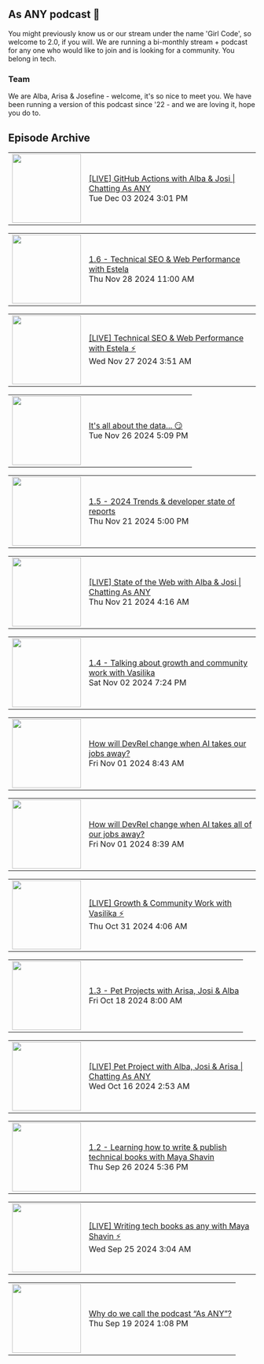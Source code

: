 ## As ANY podcast 👋

You might previously know us or our stream under the name 'Girl Code', so welcome to 2.0, if you will. We are running a bi-monthly stream + podcast for any one who would like to join and is looking for a community. You belong in tech.

### Team

We are Alba, Arisa & Josefine - welcome, it's so nice to meet you. We have been running a version of this podcast since '22 - and we are loving it, hope you do to.

## Episode Archive

<!-- BLOG-POST-LIST:START --><table><tr><td><a href="https://www.youtube.com/watch?v=AFTjw3zVKBQ"><img width="140px" src="http://img.youtube.com/vi/$videoId/maxresdefault.jpg"></a></td>
<td><a href="https://www.youtube.com/watch?v=AFTjw3zVKBQ">[LIVE] GitHub Actions with Alba &amp; Josi | Chatting As ANY</a><br/>Tue Dec 03 2024 3:01 PM</td></tr></table>
<table><tr><td><a href="https://www.youtube.com/watch?v=XNCP8HG_C04"><img width="140px" src="http://img.youtube.com/vi/$videoId/maxresdefault.jpg"></a></td>
<td><a href="https://www.youtube.com/watch?v=XNCP8HG_C04">1.6 - Technical SEO &amp; Web Performance with Estela</a><br/>Thu Nov 28 2024 11:00 AM</td></tr></table>
<table><tr><td><a href="https://www.youtube.com/watch?v=SDcDutjZrp8"><img width="140px" src="http://img.youtube.com/vi/$videoId/maxresdefault.jpg"></a></td>
<td><a href="https://www.youtube.com/watch?v=SDcDutjZrp8">[LIVE] Technical SEO &amp; Web Performance with Estela ⚡️</a><br/>Wed Nov 27 2024 3:51 AM</td></tr></table>
<table><tr><td><a href="https://www.youtube.com/watch?v=SpyKyPfuJjA"><img width="140px" src="http://img.youtube.com/vi/$videoId/maxresdefault.jpg"></a></td>
<td><a href="https://www.youtube.com/watch?v=SpyKyPfuJjA">It&#39;s all about the data... 😏</a><br/>Tue Nov 26 2024 5:09 PM</td></tr></table>
<table><tr><td><a href="https://www.youtube.com/watch?v=rzXSQ49ii-E"><img width="140px" src="http://img.youtube.com/vi/$videoId/maxresdefault.jpg"></a></td>
<td><a href="https://www.youtube.com/watch?v=rzXSQ49ii-E">1.5 - 2024 Trends &amp; developer state of reports</a><br/>Thu Nov 21 2024 5:00 PM</td></tr></table>
<table><tr><td><a href="https://www.youtube.com/watch?v=DYETgt08ZFg"><img width="140px" src="http://img.youtube.com/vi/$videoId/maxresdefault.jpg"></a></td>
<td><a href="https://www.youtube.com/watch?v=DYETgt08ZFg">[LIVE] State of the Web with Alba &amp; Josi | Chatting As ANY</a><br/>Thu Nov 21 2024 4:16 AM</td></tr></table>
<table><tr><td><a href="https://www.youtube.com/watch?v=0GcQv-IAGgY"><img width="140px" src="http://img.youtube.com/vi/$videoId/maxresdefault.jpg"></a></td>
<td><a href="https://www.youtube.com/watch?v=0GcQv-IAGgY">1.4 - Talking about growth and community work with Vasilika</a><br/>Sat Nov 02 2024 7:24 PM</td></tr></table>
<table><tr><td><a href="https://www.youtube.com/watch?v=qF_hb66tMVI"><img width="140px" src="http://img.youtube.com/vi/$videoId/maxresdefault.jpg"></a></td>
<td><a href="https://www.youtube.com/watch?v=qF_hb66tMVI">How will DevRel change when AI takes our jobs away?</a><br/>Fri Nov 01 2024 8:43 AM</td></tr></table>
<table><tr><td><a href="https://www.youtube.com/watch?v=ct03EQPbXYE"><img width="140px" src="http://img.youtube.com/vi/$videoId/maxresdefault.jpg"></a></td>
<td><a href="https://www.youtube.com/watch?v=ct03EQPbXYE">How will DevRel change when AI takes all of our jobs away?</a><br/>Fri Nov 01 2024 8:39 AM</td></tr></table>
<table><tr><td><a href="https://www.youtube.com/watch?v=u2G1M7fMF5w"><img width="140px" src="http://img.youtube.com/vi/$videoId/maxresdefault.jpg"></a></td>
<td><a href="https://www.youtube.com/watch?v=u2G1M7fMF5w">[LIVE] Growth &amp; Community Work with Vasilika ⚡️</a><br/>Thu Oct 31 2024 4:06 AM</td></tr></table>
<table><tr><td><a href="https://www.youtube.com/watch?v=1ad-mpmTlhs"><img width="140px" src="http://img.youtube.com/vi/$videoId/maxresdefault.jpg"></a></td>
<td><a href="https://www.youtube.com/watch?v=1ad-mpmTlhs">1.3 - Pet Projects with Arisa, Josi &amp; Alba</a><br/>Fri Oct 18 2024 8:00 AM</td></tr></table>
<table><tr><td><a href="https://www.youtube.com/watch?v=PTrVun7nx5g"><img width="140px" src="http://img.youtube.com/vi/$videoId/maxresdefault.jpg"></a></td>
<td><a href="https://www.youtube.com/watch?v=PTrVun7nx5g">[LIVE] Pet Project with Alba, Josi &amp; Arisa | Chatting As ANY</a><br/>Wed Oct 16 2024 2:53 AM</td></tr></table>
<table><tr><td><a href="https://www.youtube.com/watch?v=MulXhuTNdqk"><img width="140px" src="http://img.youtube.com/vi/$videoId/maxresdefault.jpg"></a></td>
<td><a href="https://www.youtube.com/watch?v=MulXhuTNdqk">1.2 - Learning how to write &amp; publish technical books with Maya Shavin</a><br/>Thu Sep 26 2024 5:36 PM</td></tr></table>
<table><tr><td><a href="https://www.youtube.com/watch?v=yUF9gBteeco"><img width="140px" src="http://img.youtube.com/vi/$videoId/maxresdefault.jpg"></a></td>
<td><a href="https://www.youtube.com/watch?v=yUF9gBteeco">[LIVE] Writing tech books as any with Maya Shavin ⚡️</a><br/>Wed Sep 25 2024 3:04 AM</td></tr></table>
<table><tr><td><a href="https://www.youtube.com/watch?v=JcvSobBEnJU"><img width="140px" src="http://img.youtube.com/vi/$videoId/maxresdefault.jpg"></a></td>
<td><a href="https://www.youtube.com/watch?v=JcvSobBEnJU">Why do we call the podcast “As ANY”?</a><br/>Thu Sep 19 2024 1:08 PM</td></tr></table>
<!-- BLOG-POST-LIST:END -->

<!--

**Here are some ideas to get you started:**

🙋‍♀️ A short introduction - what is your organization all about?
🌈 Contribution guidelines - how can the community get involved?
👩‍💻 Useful resources - where can the community find your docs? Is there anything else the community should know?
🍿 Fun facts - what does your team eat for breakfast?
🧙 Remember, you can do mighty things with the power of [Markdown](https://docs.github.com/github/writing-on-github/getting-started-with-writing-and-formatting-on-github/basic-writing-and-formatting-syntax)
-->
